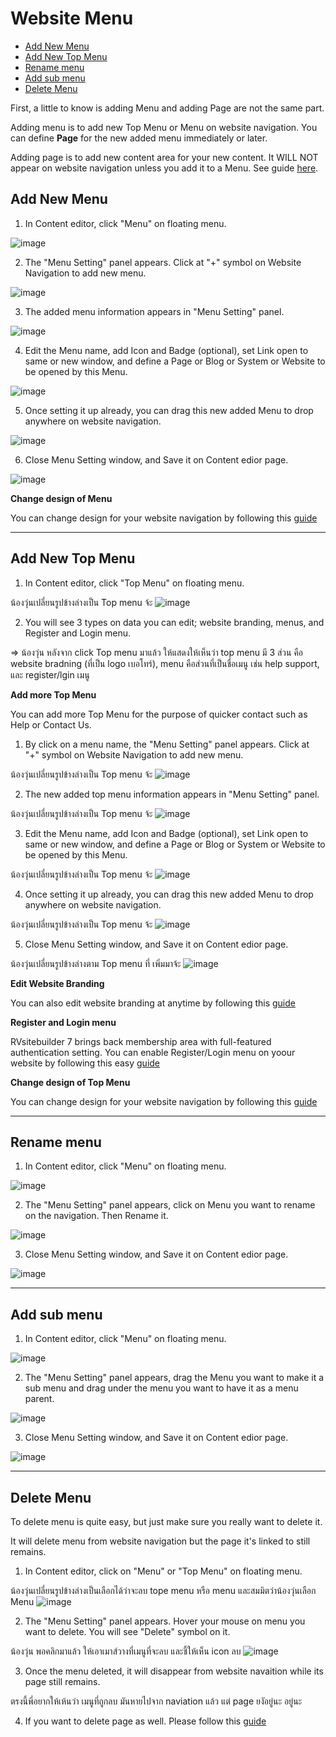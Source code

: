 # Website Menu

- [Add New Menu](#add-new-menu)
- [Add New Top Menu](#add-new-top-menu)
- [Rename menu](#rename-menu)
- [Add sub menu](#add-sub-menu)
- [Delete Menu](#delete-menu)



First, a little to know is adding Menu and adding Page are not the same part.

Adding menu is to add new Top Menu or Menu on website navigation. You can define **Page** for the new added menu immediately or later.

Adding page is to add new content area for your new content. It WILL NOT appear on website navigation unless you add it to a Menu. See guide [here](website-content.md).



## Add New Menu

1. In Content editor, click "Menu" on floating menu.
   
  ![image](images/website_menu/Menu_01_add_new_menu.png)


2. The "Menu Setting" panel appears. Click at "+" symbol on Website Navigation to add new menu.

  ![image](images/website_menu/Menu_02_click_add_new_menu.png)


3. The added menu information appears in "Menu Setting" panel.

  ![image](images/website_menu/Menu_03_menu_setting_panel.png)


4. Edit the Menu name, add Icon and Badge (optional), set Link open to same or new window, and define a Page or Blog or System or Website to be opened by this Menu.

  ![image](images/website_menu/Menu_04_real_time_preview.png)


5. Once setting it up already, you can drag this new added Menu to drop anywhere on website navigation.

  ![image](images/website_menu/Menu_05_drag_and_drop_menu.png)


6. Close Menu Setting window, and Save it on Content edior page.

  ![image](images/website_menu/Menu_05_02_save_add_menu.png)


**Change design of Menu**

You can change design for your website navigation by following this [guide](http://wun.cpedge.rvglobalsoft.net/docs/user-docs-recheck/en/website-template#menu)


---------------------------------------------------------------------------------------------------


## Add New Top Menu

1. In Content editor, click "Top Menu" on floating menu.

น้องวุ่นเปลี่ยนรูปข้างล่างเป็น Top menu จ้ะ
  ![image](images/website_menu/Menu_01_add_new_menu.png)


2. You will see 3 types on data you can edit; website branding, menus, and Register and Login menu.
   
=> น้องวุ่น หลังจาก click Top menu มาแล้ว ให้แสดงให้เห็นว่า top menu มี 3 ส่วน คือ website bradning (ที่เป็น logo เบอโทร์), menu คือส่วนที่เป็นชื่อเมนู เช่น help support, และ register/lgin เมนู


**Add more Top Menu**

You can add more Top Menu for the purpose of quicker contact such as Help or Contact Us.

1. By click on a menu name, the "Menu Setting" panel appears. Click at "+" symbol on Website Navigation to add new menu.

น้องวุ่นเปลี่ยนรูปข้างล่างเป็น Top menu จ้ะ
  ![image](images/website_menu/Menu_02_click_add_new_menu.png)


2. The new added top menu information appears in "Menu Setting" panel.

น้องวุ่นเปลี่ยนรูปข้างล่างเป็น Top menu จ้ะ
  ![image](images/website_menu/Menu_03_menu_setting_panel.png)


3. Edit the Menu name, add Icon and Badge (optional), set Link open to same or new window, and define a Page or Blog or System or Website to be opened by this Menu.

น้องวุ่นเปลี่ยนรูปข้างล่างเป็น Top menu จ้ะ
  ![image](images/website_menu/Menu_04_real_time_preview.png)


4. Once setting it up already, you can drag this new added Menu to drop anywhere on website navigation.

น้องวุ่นเปลี่ยนรูปข้างล่างเป็น Top menu จ้ะ
  ![image](images/website_menu/Menu_05_drag_and_drop_menu.png)


5. Close Menu Setting window, and Save it on Content edior page.

น้องวุ่นเปลี่ยนรูปข้างล่างตาม  Top menu ที่ เพิ่มมาจ้ะ
  ![image](images/website_menu/Menu_05_02_save_add_menu.png)


**Edit Website Branding**

You can also edit website branding at anytime by following this [guide](http://wun.cpedge.rvglobalsoft.net/docs/user-docs-recheck/en/website-template#top-menu)


**Register and Login menu**

RVsitebuilder 7 brings back membership area with full-featured authentication setting. You can enable Register/Login menu on yoour website by following this easy [guide](http://wun.cpedge.rvglobalsoft.net/docs/user-docs-recheck/en/register-and-login-system#built-in-register-and-login-setup)

**Change design of Top Menu**

You can change design for your website navigation by following this [guide](http://wun.cpedge.rvglobalsoft.net/docs/user-docs-recheck/en/website-template#top-menu)


---------------------------------------------------------------------------------------------------


## Rename menu


1. In Content editor, click "Menu" on floating menu.

  ![image](images/website_menu/Menu_06_rename_menu.png)


2. The "Menu Setting" panel appears, click on Menu you want to rename on the navigation. Then Rename it.

  ![image](images/website_menu/Menu_07_click_rename_menu.png)

3. Close Menu Setting window, and Save it on Content edior page.

  ![image](images/website_menu/Menu_08_save_rename_menu.png)

---------------------------------------------------------------------------------------------------



## Add sub menu

1. In Content editor, click "Menu" on floating menu.

  ![image](images/website_menu/Menu_09_add_sub_menu.png)


2. The "Menu Setting" panel appears, drag the Menu you want to make it a sub menu and drag under the menu you want to have it as a menu parent.

  ![image](images/website_menu/Menu_10_drag_and_drop_submenu.png)

3. Close Menu Setting window, and Save it on Content edior page.

  ![image](images/website_menu/Menu_11_save_add_sub_menu.png)


  -------------------------------------------


## Delete Menu

To delete menu is quite easy, but just make sure you really want to delete it.

It will delete menu from website navigation but the page it's linked to still remains.

1. In Content editor, click on "Menu" or "Top Menu" on floating menu.

น้องวุ่นเปลี่ยนรูปข้างล่างเป็นเลือกได้ว่าจะลบ tope menu หรือ menu และสมมิตว่าน้องวุ่นเลือก Menu
  ![image](images/website_menu/Menu_01_add_new_menu.png)

2. The "Menu Setting" panel appears. Hover your mouse on menu you want to delete. You will see "Delete" symbol on it.

น้องวุ่น พอคลิกมาแล้ว ให้เอาเมาส์วางที่เมนูที่จะลบ และชี้ให้เห็น icon ลบ
  ![image](images/website_menu/Menu_02_click_add_new_menu.png)


3. Once the menu deleted, it will disappear from website navaition while its page still remains.

ตรงนี้พี่อยากให้เห้นว่า เมนูที่ถูกลบ มันหายไปจาก naviation แล้ว แต่ page ยงัอยู่นะ อยู่นะ

4. If you want to delete page as well. Please follow this [guide](......)